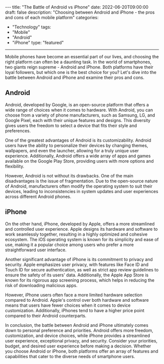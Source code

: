 --- title: "The Battle of Android vs iPhone" 
date: 2022-06-20T09:00:00 
draft: false 
description: "Choosing between Android and iPhone - the pros and cons of each mobile platform"
categories: 
  - "Technology"
tags: 
  - "Mobile"
  - "Android"
  - "iPhone"
type: "featured"
---

Mobile phones have become an essential part of our lives, and choosing the right platform can often be a daunting task. In the world of smartphones, two giants reign supreme - Android and iPhone. Both platforms have their loyal followers, but which one is the best choice for you? Let's dive into the battle between Android and iPhone and examine their pros and cons.

## Android

Android, developed by Google, is an open-source platform that offers a wide range of choices when it comes to hardware. With Android, you can choose from a variety of phone manufacturers, such as Samsung, LG, and Google Pixel, each with their unique features and designs. This diversity gives users the freedom to select a device that fits their style and preferences.

One of the greatest advantages of Android is its customizability. Android users have the ability to personalize their devices by changing themes, wallpapers, and even the launcher, allowing for a truly unique user experience. Additionally, Android offers a wide array of apps and games available on the Google Play Store, providing users with more options and flexibility.

However, Android is not without its drawbacks. One of the main disadvantages is the issue of fragmentation. Due to the open-source nature of Android, manufacturers often modify the operating system to suit their devices, leading to inconsistencies in system updates and user experiences across different Android phones.

## iPhone

On the other hand, iPhone, developed by Apple, offers a more streamlined and controlled user experience. Apple designs its hardware and software to work seamlessly together, resulting in a highly optimized and cohesive ecosystem. The iOS operating system is known for its simplicity and ease of use, making it a popular choice among users who prefer a more straightforward user interface.

Another significant advantage of iPhone is its commitment to privacy and security. Apple emphasizes user privacy, with features like Face ID and Touch ID for secure authentication, as well as strict app review guidelines to ensure the safety of its users' data. Additionally, the Apple App Store is known for its rigorous app screening process, which helps in reducing the risk of downloading malicious apps.

However, iPhone users often face a more limited hardware selection compared to Android. Apple's control over both hardware and software means that users have fewer choices when it comes to device customization. Additionally, iPhones tend to have a higher price point compared to their Android counterparts.

In conclusion, the battle between Android and iPhone ultimately comes down to personal preference and priorities. Android offers more freedom, customization, and device choices, while iPhone provides a streamlined user experience, exceptional privacy, and security. Consider your priorities, budget, and desired user experience before making a decision. Whether you choose Android or iPhone, both platforms offer an array of features and capabilities that cater to the diverse needs of smartphone users.
